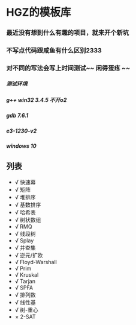 # HGZ的模板库
### 最近没有想到什么有趣的项目，就来开个新坑
### 不写点代码跟咸鱼有什么区别2333
### 对不同的写法会写上时间测试~~ 闲得蛋疼 ~~
##### 测试环境
##### g++ win32 3.4.5 不开o2
##### gdb 7.6.1
##### e3-1230-v2
##### windows 10
## 列表
- √ 快速幕
- √ 矩阵
- √ 堆排序
- √ 基数排序
- √ 哈希表
- √ 树状数组
- √ RMQ
- √ 线段树
- √ Splay
- √ 并查集
- √ 逆元/扩欧
- √ Floyd-Warshall
- √ Prim
- √ Kruskal
- √ Tarjan
- √ SPFA
- √ 排列数
- √ 线性基
- √ 树-重心
- × 2-SAT